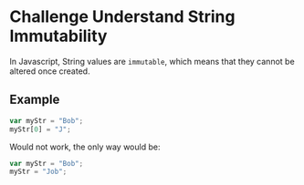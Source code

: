 # Challenge Understand String Immutability

In Javascript, String values are `immutable`, which means that they cannot be altered once created.

## Example

```javascript
var myStr = "Bob";
myStr[0] = "J";
```

Would not work, the only way would be:

```javascript
var myStr = "Bob";
myStr = "Job";
```
